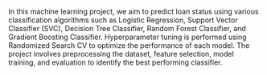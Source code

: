In this machine learning project, we aim to predict loan status using various classification algorithms such as Logistic Regression, Support Vector Classifier (SVC), Decision Tree Classifier, Random Forest Classifier, and Gradient Boosting Classifier. Hyperparameter tuning is performed using Randomized Search CV to optimize the performance of each model. The project involves preprocessing the dataset, feature selection, model training, and evaluation to identify the best performing classifier. 
